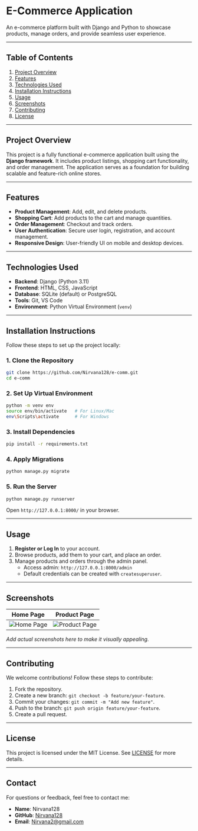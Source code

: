 # **E-Commerce Application**  
An e-commerce platform built with Django and Python to showcase products, manage orders, and provide seamless user experience.

---

## **Table of Contents**  
1. [Project Overview](#project-overview)  
2. [Features](#features)  
3. [Technologies Used](#technologies-used)  
4. [Installation Instructions](#installation-instructions)  
5. [Usage](#usage)  
6. [Screenshots](#screenshots)  
7. [Contributing](#contributing)  
8. [License](#license)  

---

## **Project Overview**  
This project is a fully functional e-commerce application built using the **Django framework**. It includes product listings, shopping cart functionality, and order management. The application serves as a foundation for building scalable and feature-rich online stores.

---

## **Features**  
- **Product Management**: Add, edit, and delete products.  
- **Shopping Cart**: Add products to the cart and manage quantities.  
- **Order Management**: Checkout and track orders.  
- **User Authentication**: Secure user login, registration, and account management.  
- **Responsive Design**: User-friendly UI on mobile and desktop devices.  

---

## **Technologies Used**  
- **Backend**: Django (Python 3.11)  
- **Frontend**: HTML, CSS, JavaScript  
- **Database**: SQLite (default) or PostgreSQL  
- **Tools**: Git, VS Code  
- **Environment**: Python Virtual Environment (`venv`)  

---

## **Installation Instructions**  
Follow these steps to set up the project locally:

### **1. Clone the Repository**  
```bash
git clone https://github.com/Nirvana128/e-comm.git
cd e-comm
```

### **2. Set Up Virtual Environment**  
```bash
python -m venv env
source env/bin/activate   # For Linux/Mac
env\Scripts\activate      # For Windows
```

### **3. Install Dependencies**  
```bash
pip install -r requirements.txt
```

### **4. Apply Migrations**  
```bash
python manage.py migrate
```

### **5. Run the Server**  
```bash
python manage.py runserver
```
Open `http://127.0.0.1:8000/` in your browser.

---

## **Usage**  
1. **Register or Log In** to your account.  
2. Browse products, add them to your cart, and place an order.  
3. Manage products and orders through the admin panel.  
   - Access admin: `http://127.0.0.1:8000/admin`  
   - Default credentials can be created with `createsuperuser`.  

---

## **Screenshots**  
| **Home Page** | **Product Page** |  
|---------------|------------------|  
| ![Home Page](https://via.placeholder.com/300) | ![Product Page](https://via.placeholder.com/300) |  

*Add actual screenshots here to make it visually appealing.*

---

## **Contributing**  
We welcome contributions! Follow these steps to contribute:  
1. Fork the repository.  
2. Create a new branch: `git checkout -b feature/your-feature`.  
3. Commit your changes: `git commit -m "Add new feature"`.  
4. Push to the branch: `git push origin feature/your-feature`.  
5. Create a pull request.

---

## **License**  
This project is licensed under the MIT License. See [LICENSE](LICENSE) for more details.

---

## **Contact**  
For questions or feedback, feel free to contact me:  
- **Name**: Nirvana128  
- **GitHub**: [Nirvana128](https://github.com/Nirvana128)  
- **Email**: Nirvana2@gmail.com  

